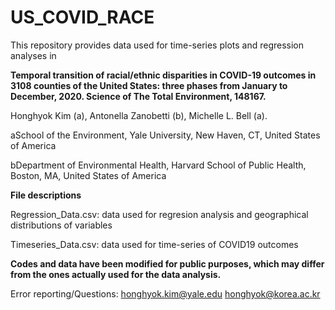 # US_COVID_RACE

This repository provides data used for time-series plots and regression analyses in 

**Temporal transition of racial/ethnic disparities in COVID-19 outcomes in 3108 counties of the United States: three phases from January to December, 2020. Science of The Total Environment, 148167.**

Honghyok Kim (a), Antonella Zanobetti (b), Michelle L. Bell (a).

aSchool of the Environment, Yale University, New Haven, CT, United States of America 

bDepartment of Environmental Health, Harvard School of Public Health, Boston, MA, United States of America

**File descriptions**

Regression_Data.csv: data used for regresion analysis and geographical distributions of variables

Timeseries_Data.csv: data used for time-series of COVID19 outcomes

**Codes and data have been modified for public purposes, which may differ from the ones actually used for the data analysis.**

Error reporting/Questions: honghyok.kim@yale.edu
honghyok@korea.ac.kr
